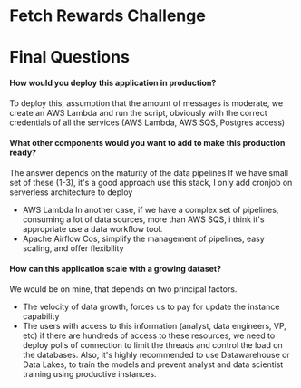 # Fetch Rewards Challenge

# Final Questions
#### How would you deploy this application in production?
To deploy this, assumption that the amount of messages is moderate, we create an AWS Lambda and run the script, obviously with the correct credentials of all the services (AWS Lambda, AWS SQS, Postgres access)
#### What other components would you want to add to make this production ready?
The answer depends on the maturity of the data pipelines
If we have small set of these  (1-3), it's a good approach use this stack, I only add cronjob on serverless architecture to deploy
 -  AWS Lambda
In another case, if we have a complex set of pipelines, consuming a lot of data sources, more than AWS SQS, i think it's appropriate use a data workflow tool.
- Apache Airflow
Cos, simplify the management of pipelines, easy scaling, and offer flexibility
#### How can this application scale with a growing dataset?
We would be on mine, that depends on two principal factors.
- The velocity of data growth, forces us to pay for update the instance capability
- The users with access to this information (analyst, data engineers, VP, etc)
	if there are hundreds of access to these resources, we need to deploy polls of 
	connection to limit the threads and control the load on the databases.
	Also, it's highly recommended to use Datawarehouse or Data Lakes, to train the 
	models and prevent  analyst and data scientist training using productive instances.
